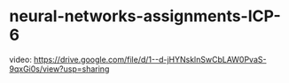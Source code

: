 # neural-networks-assignments-ICP-6
video: https://drive.google.com/file/d/1--d-jHYNsklnSwCbLAW0PvaS-9qxGi0s/view?usp=sharing
